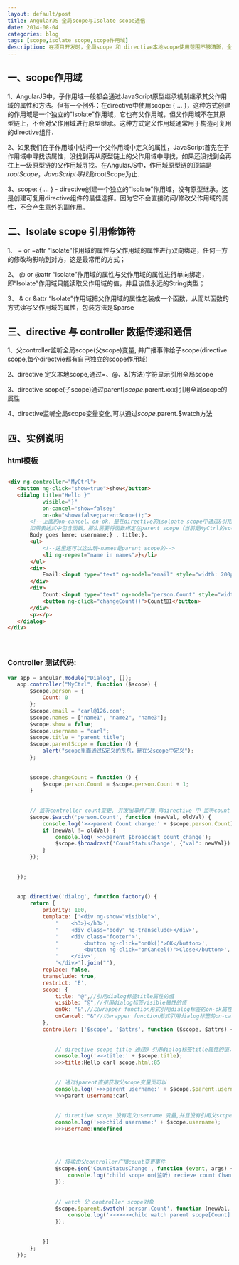 ```yaml
---
layout: default/post
title: AngularJS 全局scope与Isolate scope通信
date: 2014-08-04
categories: blog
tags: [scope,isolate scope,scope作用域]
description: 在项目开发时，全局scope 和 directive本地scope使用范围不够清晰，全局scope与directive本地scope通信掌握的不够透彻，这里对全局scope 和 directive本地scope的使用做一个总结。
---
```


 
## 一、scope作用域

1、AngularJS中，子作用域一般都会通过JavaScript原型继承机制继承其父作用域的属性和方法。但有一个例外：在directive中使用scope: { ... }，这种方式创建的作用域是一个独立的"Isolate"作用域，它也有父作用域，但父作用域不在其原型链上，不会对父作用域进行原型继承。这种方式定义作用域通常用于构造可复用的directive组件.

2、如果我们在子作用域中访问一个父作用域中定义的属性，JavaScript首先在子作用域中寻找该属性，没找到再从原型链上的父作用域中寻找，如果还没找到会再往上一级原型链的父作用域寻找。在AngularJS中，作用域原型链的顶端是$rootScope，JavaScript寻找到$rootScope为止.

3、scope: { ... } - directive创建一个独立的“Isolate”作用域，没有原型继承。这是创建可复用directive组件的最佳选择。因为它不会直接访问/修改父作用域的属性，不会产生意外的副作用。

 

## 二、Isolate scope 引用修饰符

1、 = or =attr “Isolate”作用域的属性与父作用域的属性进行双向绑定，任何一方的修改均影响到对方，这是最常用的方式；

2、 @ or @attr “Isolate”作用域的属性与父作用域的属性进行单向绑定，即“Isolate”作用域只能读取父作用域的值，并且该值永远的String类型；

3、 & or &attr “Isolate”作用域把父作用域的属性包装成一个函数，从而以函数的方式读写父作用域的属性，包装方法是$parse

 

## 三、directive 与 controller 数据传递和通信

1、父controller监听全局scope(父scope)变量, 并广播事件给子scope(directive scope,每个directvie都有自己独立的scope作用域)

2、directive 定义本地scope,通过=、@、&(方法)字符显示引用全局scope

3、directive scope(子scope)通过parent[$scope.$parent.xxx]引用全局scope的属性

4、directive监听全局scope变量变化,可以通过$scope.$parent.$watch方法

## 四、实例说明

### html模板

```html

<div ng-controller="MyCtrl">
   <button ng-click="show=true">show</button>
   <dialog title="Hello }"
           visible="}"
           on-cancel="show=false;"
           on-ok="show=false;parentScope();">
       <!--上面的on-cancel、on-ok，是在directive的isoloate scope中通过&引用的。
       如果表达式中包含函数，那么需要将函数绑定在parent scope（当前是MyCtrl的scope）中-->
       Body goes here: username:} , title:}.
       <ul>
           <!--这里还可以这么玩~names是parent scope的-->
           <li ng-repeat="name in names">}</li>
       </ul>
       <div>
           Email:<input type="text" ng-model="email" style="width: 200px;height:20px"/>
       </div>
       <div>
           Count:<input type="text" ng-model="person.Count" style="width: 120px;height:20px"/>
           <button ng-click="changeCount()">Count加1</button>
       </div>
       <p></p>
   </dialog>
</div>
```

　　

### Controller 测试代码:

```javascript
var app = angular.module("Dialog", []);
   app.controller("MyCtrl", function ($scope) {
       $scope.person = {
           Count: 0
       };
       $scope.email = 'carl@126.com';
       $scope.names = ["name1", "name2", "name3"];
       $scope.show = false;
       $scope.username = "carl";
       $scope.title = "parent title";
       $scope.parentScope = function () {
           alert("scope里面通过&定义的东东，是在父scope中定义");
       };
  
  
       $scope.changeCount = function () {
           $scope.person.Count = $scope.person.Count + 1;
       }
  
  
       // 监听controller count变更, 并发出事件广播,再directive 中 监听count CountStatusChange变更事件
       $scope.$watch('person.Count', function (newVal, oldVal) {
           console.log('>>>parent Count change:' + $scope.person.Count);
           if (newVal != oldVal) {
               console.log('>>>parent $broadcast count change');
               $scope.$broadcast('CountStatusChange', {"val": newVal})
           }
       });
  
  
   });
  
  
   app.directive('dialog', function factory() {
       return {
           priority: 100,
           template: ['<div ng-show="visible">',
               '    <h3>}</h3>',
               '    <div class="body" ng-transclude></div>',
               '    <div class="footer">',
               '        <button ng-click="onOk()">OK</button>',
               '        <button ng-click="onCancel()">Close</button>',
               '    </div>',
               '</div>'].join(""),
           replace: false,
           transclude: true,
           restrict: 'E',
           scope: {
               title: "@",//引用dialog标签title属性的值
               visible: "@",//引用dialog标签visible属性的值
               onOk: "&",//以wrapper function形式引用dialog标签的on-ok属性的内容
               onCancel: "&"//以wrapper function形式引用dialog标签的on-cancel属性的内容
           },
           controller: ['$scope', '$attrs', function ($scope, $attrs) {
  
 
               // directive scope title 通过@ 引用dialog标签title属性的值，所以这里能取到值
               console.log('>>>title:' + $scope.title);
               >>>title:Hello carl scope.html:85
  
  
               // 通过$parent直接获取父scope变量页可以
               console.log('>>>parent username:' + $scope.$parent.username);
               >>>parent username:carl
  
  
               // directive scope 没有定义username 变量,并且没有引用父scope username变量, 所以这里是undefined
               console.log('>>>child username:' + $scope.username);
               >>>username:undefined
  
  
  
  
               // 接收由父controller广播count变更事件
               $scope.$on('CountStatusChange', function (event, args) {
                   console.log("child scope on(监听) recieve count Change event :" + args.val);
               });
  
  
               // watch 父 controller scope对象
               $scope.$parent.$watch('person.Count', function (newVal, oldVal) {
                   console.log('>>>>>>>child watch parent scope[Count]:' + oldVal + ' newVal:' + newVal);
               });
  
  
           }]
       };
   });
```